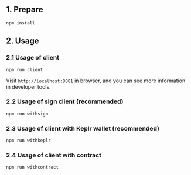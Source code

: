 ## 1. Prepare
```shell
npm install
```

## 2. Usage

### 2.1 Usage of client
```shell
npm run client
```
Visit `http://localhost:8081` in browser, and you can see more information in developer tools.

### 2.2 Usage of sign client (recommended)
```shell
npm run withsign
```

### 2.3 Usage of client with Keplr wallet (recommended)
```shell
npm run withkeplr
```

### 2.4 Usage of client with contract
```shell
npm run withcontract
```
